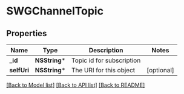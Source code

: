 # SWGChannelTopic

## Properties
Name | Type | Description | Notes
------------ | ------------- | ------------- | -------------
**_id** | **NSString*** | Topic id for subscription | 
**selfUri** | **NSString*** | The URI for this object | [optional] 

[[Back to Model list]](../README.md#documentation-for-models) [[Back to API list]](../README.md#documentation-for-api-endpoints) [[Back to README]](../README.md)


